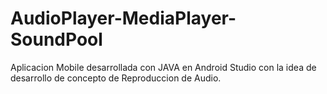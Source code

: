 # AudioPlayer-MediaPlayer-SoundPool
Aplicacion Mobile desarrollada con JAVA en Android Studio con la idea de desarrollo de concepto de Reproduccion de Audio.


